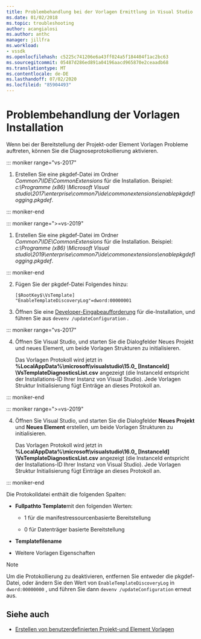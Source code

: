 ```yaml
---
title: Problembehandlung bei der Vorlagen Ermittlung in Visual Studio | Microsoft-Dokumentation
ms.date: 01/02/2018
ms.topic: troubleshooting
author: acangialosi
ms.author: anthc
manager: jillfra
ms.workload:
- vssdk
ms.openlocfilehash: c5225c741206e6a43ff024a5f184404f1ac2bc63
ms.sourcegitcommit: 05487d286ed891a04196aacd965870e2ceaadb68
ms.translationtype: MT
ms.contentlocale: de-DE
ms.lasthandoff: 07/02/2020
ms.locfileid: "85904493"
---
```

# <a name="troubleshooting-template-installation"></a>Problembehandlung der Vorlagen Installation

Wenn bei der Bereitstellung der Projekt-oder Element Vorlagen Probleme auftreten, können Sie die Diagnoseprotokollierung aktivieren.

::: moniker range="vs-2017"

1. Erstellen Sie eine pkgdef-Datei im Ordner *Common7\IDE\CommonExtensions* für die Installation. Beispiel: *c:\Programme (x86) \Microsoft Visual studio\2017\enterprise\common7\ide\commonextensions\enablepkgdeflogging.pkgdef*.

::: moniker-end

::: moniker range=">=vs-2019"

1. Erstellen Sie eine pkgdef-Datei im Ordner *Common7\IDE\CommonExtensions* für die Installation. Beispiel: *c:\Programme (x86) \Microsoft Visual studio\2019\enterprise\common7\ide\commonextensions\enablepkgdeflogging.pkgdef*.

::: moniker-end

2. Fügen Sie der pkgdef-Datei Folgendes hinzu:

    ```
    [$RootKey$\VsTemplate]
    "EnableTemplateDiscoveryLog"=dword:00000001
    ```

3. Öffnen Sie eine [Developer-Eingabeaufforderung](/dotnet/framework/tools/developer-command-prompt-for-vs) für die-Installation, und führen Sie aus `devenv /updateConfiguration` .

::: moniker range="vs-2017"

4. Öffnen Sie Visual Studio, und starten Sie die Dialogfelder Neues Projekt und neues Element, um beide Vorlagen Strukturen zu initialisieren.

   Das Vorlagen Protokoll wird jetzt in **%LocalAppData%\microsoft\visualstudio\15.0_ [InstanceId] \VsTemplateDiagnosticsList.csv** angezeigt (die InstanceId entspricht der Installations-ID Ihrer Instanz von Visual Studio). Jede Vorlagen Struktur Initialisierung fügt Einträge an dieses Protokoll an.

::: moniker-end

::: moniker range=">=vs-2019"

4. Öffnen Sie Visual Studio, und starten Sie die Dialogfelder **Neues Projekt** und **Neues Element** erstellen, um beide Vorlagen Strukturen zu initialisieren.

   Das Vorlagen Protokoll wird jetzt in **%LocalAppData%\microsoft\visualstudio\16.0_ [InstanceId] \VsTemplateDiagnosticsList.csv** angezeigt (die InstanceId entspricht der Installations-ID Ihrer Instanz von Visual Studio). Jede Vorlagen Struktur Initialisierung fügt Einträge an dieses Protokoll an.

::: moniker-end

Die Protokolldatei enthält die folgenden Spalten:

- **Fullpathto Template**mit den folgenden Werten:

  - 1 für die manifestressourcenbasierte Bereitstellung

  - 0 für Datenträger basierte Bereitstellung

- **Templatefilename**

- Weitere Vorlagen Eigenschaften

> [!NOTE]
> Um die Protokollierung zu deaktivieren, entfernen Sie entweder die pkgdef-Datei, oder ändern Sie den Wert von `EnableTemplateDiscoveryLog` in `dword:00000000` , und führen Sie dann `devenv /updateConfiguration` erneut aus.

## <a name="see-also"></a>Siehe auch

- [Erstellen von benutzerdefinierten Projekt-und Element Vorlagen](creating-custom-project-and-item-templates.md)
